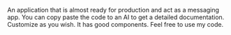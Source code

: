 An application that is almost ready for production and act as a messaging app. You can copy paste the code to an AI to get a detailed documentation. Customize as you wish. It has good components. Feel free to use my code.
